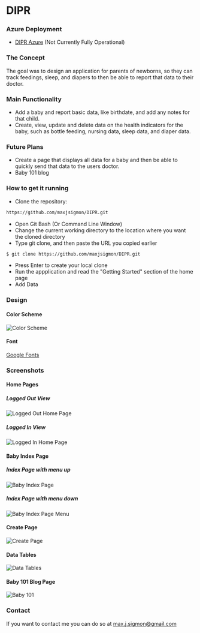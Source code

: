 # DIPR

### Azure Deployment
- [DIPR Azure](https://diprapp.azurewebsites.net/) (Not Currently Fully Operational)

### The Concept
The goal was to design an application for parents of newborns, so they can track feedings, sleep, and diapers to then be able to report that data to their doctor. 

### Main Functionality
- Add a baby and report basic data, like birthdate, and add any notes for that child.
- Create, view, update and delete data on the health indicators for the baby, such as bottle feeding, nursing data, sleep data, and diaper data.

### Future Plans
- Create a page that displays all data for a baby and then be able to quickly send that data to the users doctor.
- Baby 101 blog

### How to get it running
- Clone the repository:
```sh
https://github.com/maxjsigmon/DIPR.git
```
- Open Git Bash (Or Command Line Window)
- Change the current working directory to the location where you want the cloned directory
- Type git clone, and then paste the URL you copied earlier
```sh
$ git clone https://github.com/maxjsigmon/DIPR.git
```
- Press Enter to create your local clone
- Run the appplication and read the "Getting Started" section of the home page
- Add Data

### Design
#### Color Scheme
![Color Scheme](/DIPR.WebMVC/Assets/colorscheme.png)

#### Font
[Google Fonts](https://fonts.google.com/specimen/Oxygen)

### Screenshots
#### Home Pages
##### Logged Out View
![Logged Out Home Page](/DIPR.WebMVC/Assets/DIPRLogOut.png)

##### Logged In View
![Logged In Home Page](/DIPR.WebMVC/Assets/DIPR.png)

#### Baby Index Page
##### Index Page with menu up
![Baby Index Page](/DIPR.WebMVC/Assets/BabyPage.png)

##### Index Page with menu down
![Baby Index Page Menu](/DIPR.WebMVC/Assets/babydatadropdown.png)

#### Create Page
![Create Page](/DIPR.WebMVC/Assets/CreatePage.png)

#### Data Tables
![Data Tables](/DIPR.WebMVC/Assets/DiaperPage.png)

#### Baby 101 Blog Page
![Baby 101](/DIPR.WebMVC/Assets/Baby101.png)

### Contact
If you want to contact me you can do so at max.j.sigmon@gmail.com

